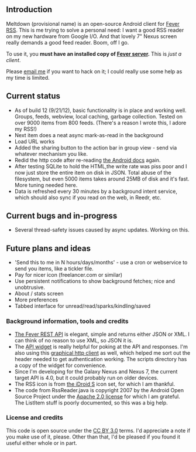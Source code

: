 ## Introduction
Meltdown (provisional name) is an open-source Android client for [Fever RSS](http://feedafever.com/). This is me trying to solve a personal need: I want a good RSS reader on my new hardware from Google I/O. And that lovely 7" Nexus screen really demands a good feed reader. Boom, off I go.

To use it, you **must have an installed copy of [Fever server](http://feedafever.com/).** This is *just a client*.

Please [email me](mailto:phubbard@gmail.com) if you want to hack on it; I could really use some help as my time is limited.

## Current status
* As of build 12 (9/21/12), basic functionality is in place and working well. Groups, feeds, webview, local caching, garbage collection. Tested on over 9000 items from 800 feeds. (There's a reason I wrote this, I adore my RSS!)
* Next item does a neat async mark-as-read in the background
* Load URL works
* Added the sharing button to the action bar in group view - send via whatever mechanism you like.
* Redid the http code after re-reading [the Android docs](http://developer.android.com/guide/components/processes-and-threads.html) again.
* After testing SQLite to hold the HTML,the write rate was piss poor and I now just store the entire item on disk in JSON. Total abuse of the filesystem, but even 5000 items takes around 25MB of disk and it's fast. More tuning needed here.
* Data is refreshed every 30 minutes by a background intent service, which should also sync if you read on the web, in Reedr, etc.

## Current bugs and in-progress
* Several thread-safety issues caused by async updates. Working on this.

## Future plans and ideas
* 'Send this to me in N hours/days/months' - use a cron or webservice to send you items, like a tickler file.
* Pay for nicer icon (freelancer.com or similar)
* Use persistent notifications to show background fetches; nice and unobtrusive.
* About / stats screen
* More preferences
* Tabbed interface for unread/read/sparks/kindling/saved

### Background information, tools and credits
* [The Fever REST API](http://feedafever.com/api) is elegant, simple and returns either JSON or XML. I can think of no reason to use XML, so JSON it is.
* The [API widget](https://github.com/phubbard/Meltdown/blob/master/scripts/api-widget.html) is really helpful for poking at the API and responses. I'm also using this [graphical http client](http://httpclient.uservoice.com/) as well, which helped me sort out the header needed to get authentication working. The scripts directory has a copy of the widget for convenience.
* Since I'm developing for the Galaxy Nexus and Nexus 7, the current target API is 4.0, but it could probably run on older devices.
* The RSS icon is from [the iDroid S](http://iiro.eu/idroids/) icon set, for which I am thankful.
* The code from RssReader.java is copyright 2007 by the Android Open Source Project under the [Apache 2.0 license](http://www.apache.org/licenses/LICENSE-2.0) for which I am grateful. The ListItem stuff is poorly documented, so this was a big help. 

### License and credits

This code is open source under the [CC BY 3.0](http://creativecommons.org/licenses/by/3.0/us/) terms. I'd appreciate a note if you make use of it, please. Other than that, I'd be pleased if you found it useful either whole or in part.


